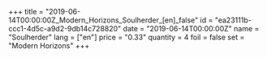 +++
title = "2019-06-14T00:00:00Z_Modern_Horizons_Soulherder_[en]_false"
id = "ea23111b-ccc1-4d5c-a9d2-9db14c728820"
date = "2019-06-14T00:00:00Z"
name = "Soulherder"
lang = ["en"]
price = "0.33"
quantity = 4
foil = false
set = "Modern Horizons"
+++
